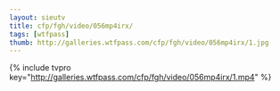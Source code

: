 ```yaml
--- 
layout: sieutv
title: cfp/fgh/video/056mp4irx/
tags: [wtfpass]
thumb: http://galleries.wtfpass.com/cfp/fgh/video/056mp4irx/1.jpg
---
```

{% include tvpro key="http://galleries.wtfpass.com/cfp/fgh/video/056mp4irx/1.mp4" %} 
